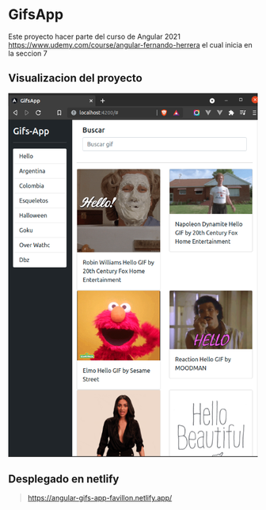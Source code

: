 # GifsApp

Este proyecto hacer parte del curso de Angular 2021 https://www.udemy.com/course/angular-fernando-herrera el cual inicia en la seccion 7


## Visualizacion del proyecto

![App](./img/app.png)


## Desplegado en netlify
> https://angular-gifs-app-favillon.netlify.app/